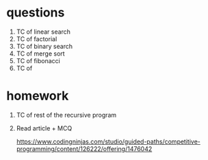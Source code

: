 # questions

1. TC of linear search
2. TC of factorial
3. TC of binary search
4. TC of merge sort
5. TC of fibonacci
6. TC of 


# homework

1. TC of rest of the recursive program

2. Read article + MCQ

    https://www.codingninjas.com/studio/guided-paths/competitive-programming/content/126222/offering/1476042

